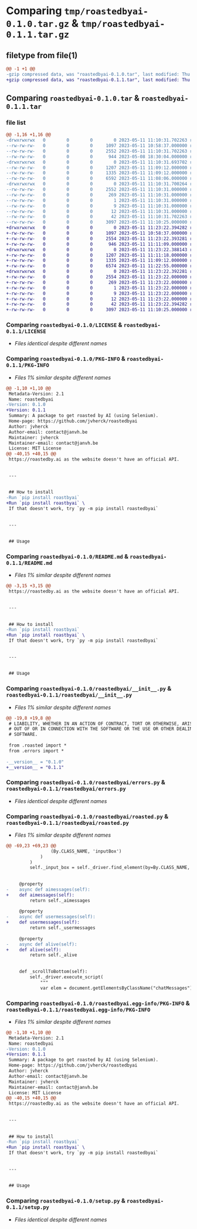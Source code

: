 # Comparing `tmp/roastedbyai-0.1.0.tar.gz` & `tmp/roastedbyai-0.1.1.tar.gz`

## filetype from file(1)

```diff
@@ -1 +1 @@
-gzip compressed data, was "roastedbyai-0.1.0.tar", last modified: Thu May 11 11:10:31 2023, max compression
+gzip compressed data, was "roastedbyai-0.1.1.tar", last modified: Thu May 11 11:23:22 2023, max compression
```

## Comparing `roastedbyai-0.1.0.tar` & `roastedbyai-0.1.1.tar`

### file list

```diff
@@ -1,16 +1,16 @@
-drwxrwxrwx   0        0        0        0 2023-05-11 11:10:31.702263 roastedbyai-0.1.0/
--rw-rw-rw-   0        0        0     1097 2023-05-11 10:58:37.000000 roastedbyai-0.1.0/LICENSE
--rw-rw-rw-   0        0        0     2552 2023-05-11 11:10:31.702263 roastedbyai-0.1.0/PKG-INFO
--rw-rw-rw-   0        0        0      944 2023-05-08 18:30:04.000000 roastedbyai-0.1.0/README.md
-drwxrwxrwx   0        0        0        0 2023-05-11 11:10:31.693702 roastedbyai-0.1.0/roastedbyai/
--rw-rw-rw-   0        0        0     1207 2023-05-11 11:09:12.000000 roastedbyai-0.1.0/roastedbyai/__init__.py
--rw-rw-rw-   0        0        0     1335 2023-05-11 11:09:12.000000 roastedbyai-0.1.0/roastedbyai/errors.py
--rw-rw-rw-   0        0        0     6592 2023-05-11 11:08:06.000000 roastedbyai-0.1.0/roastedbyai/roasted.py
-drwxrwxrwx   0        0        0        0 2023-05-11 11:10:31.700264 roastedbyai-0.1.0/roastedbyai.egg-info/
--rw-rw-rw-   0        0        0     2552 2023-05-11 11:10:31.000000 roastedbyai-0.1.0/roastedbyai.egg-info/PKG-INFO
--rw-rw-rw-   0        0        0      269 2023-05-11 11:10:31.000000 roastedbyai-0.1.0/roastedbyai.egg-info/SOURCES.txt
--rw-rw-rw-   0        0        0        1 2023-05-11 11:10:31.000000 roastedbyai-0.1.0/roastedbyai.egg-info/dependency_links.txt
--rw-rw-rw-   0        0        0        9 2023-05-11 11:10:31.000000 roastedbyai-0.1.0/roastedbyai.egg-info/requires.txt
--rw-rw-rw-   0        0        0       12 2023-05-11 11:10:31.000000 roastedbyai-0.1.0/roastedbyai.egg-info/top_level.txt
--rw-rw-rw-   0        0        0       42 2023-05-11 11:10:31.702263 roastedbyai-0.1.0/setup.cfg
--rw-rw-rw-   0        0        0     3097 2023-05-11 11:10:25.000000 roastedbyai-0.1.0/setup.py
+drwxrwxrwx   0        0        0        0 2023-05-11 11:23:22.394282 roastedbyai-0.1.1/
+-rw-rw-rw-   0        0        0     1097 2023-05-11 10:58:37.000000 roastedbyai-0.1.1/LICENSE
+-rw-rw-rw-   0        0        0     2554 2023-05-11 11:23:22.393281 roastedbyai-0.1.1/PKG-INFO
+-rw-rw-rw-   0        0        0      946 2023-05-11 11:11:09.000000 roastedbyai-0.1.1/README.md
+drwxrwxrwx   0        0        0        0 2023-05-11 11:23:22.388143 roastedbyai-0.1.1/roastedbyai/
+-rw-rw-rw-   0        0        0     1207 2023-05-11 11:11:18.000000 roastedbyai-0.1.1/roastedbyai/__init__.py
+-rw-rw-rw-   0        0        0     1335 2023-05-11 11:09:12.000000 roastedbyai-0.1.1/roastedbyai/errors.py
+-rw-rw-rw-   0        0        0     6574 2023-05-11 11:22:55.000000 roastedbyai-0.1.1/roastedbyai/roasted.py
+drwxrwxrwx   0        0        0        0 2023-05-11 11:23:22.392281 roastedbyai-0.1.1/roastedbyai.egg-info/
+-rw-rw-rw-   0        0        0     2554 2023-05-11 11:23:22.000000 roastedbyai-0.1.1/roastedbyai.egg-info/PKG-INFO
+-rw-rw-rw-   0        0        0      269 2023-05-11 11:23:22.000000 roastedbyai-0.1.1/roastedbyai.egg-info/SOURCES.txt
+-rw-rw-rw-   0        0        0        1 2023-05-11 11:23:22.000000 roastedbyai-0.1.1/roastedbyai.egg-info/dependency_links.txt
+-rw-rw-rw-   0        0        0        9 2023-05-11 11:23:22.000000 roastedbyai-0.1.1/roastedbyai.egg-info/requires.txt
+-rw-rw-rw-   0        0        0       12 2023-05-11 11:23:22.000000 roastedbyai-0.1.1/roastedbyai.egg-info/top_level.txt
+-rw-rw-rw-   0        0        0       42 2023-05-11 11:23:22.394282 roastedbyai-0.1.1/setup.cfg
+-rw-rw-rw-   0        0        0     3097 2023-05-11 11:10:25.000000 roastedbyai-0.1.1/setup.py
```

### Comparing `roastedbyai-0.1.0/LICENSE` & `roastedbyai-0.1.1/LICENSE`

 * *Files identical despite different names*

### Comparing `roastedbyai-0.1.0/PKG-INFO` & `roastedbyai-0.1.1/PKG-INFO`

 * *Files 1% similar despite different names*

```diff
@@ -1,10 +1,10 @@
 Metadata-Version: 2.1
 Name: roastedbyai
-Version: 0.1.0
+Version: 0.1.1
 Summary: A package to get roasted by AI (using Selenium).
 Home-page: https://github.com/jvherck/roastedbyai
 Author: jvherck
 Author-email: contact@janvh.be
 Maintainer: jvherck
 Maintainer-email: contact@janvh.be
 License: MIT License
@@ -40,15 +40,15 @@
 https://roastedby.ai as the website doesn't have an official API.
 
 
 ---
 
 
 ## How to install
-Run `pip install roastbyai`
+Run `pip install roastbyai` \
 If that doesn't work, try `py -m pip install roastedbyai`
 
 
 ---
 
 
 ## Usage
```

### Comparing `roastedbyai-0.1.0/README.md` & `roastedbyai-0.1.1/README.md`

 * *Files 1% similar despite different names*

```diff
@@ -3,15 +3,15 @@
 https://roastedby.ai as the website doesn't have an official API.
 
 
 ---
 
 
 ## How to install
-Run `pip install roastbyai`
+Run `pip install roastbyai` \
 If that doesn't work, try `py -m pip install roastedbyai`
 
 
 ---
 
 
 ## Usage
```

### Comparing `roastedbyai-0.1.0/roastedbyai/__init__.py` & `roastedbyai-0.1.1/roastedbyai/__init__.py`

 * *Files 1% similar despite different names*

```diff
@@ -19,8 +19,8 @@
 # LIABILITY, WHETHER IN AN ACTION OF CONTRACT, TORT OR OTHERWISE, ARISING FROM,
 # OUT OF OR IN CONNECTION WITH THE SOFTWARE OR THE USE OR OTHER DEALINGS IN THE
 # SOFTWARE.
 
 from .roasted import *
 from .errors import *
 
-__version__ = "0.1.0"
+__version__ = "0.1.1"
```

### Comparing `roastedbyai-0.1.0/roastedbyai/errors.py` & `roastedbyai-0.1.1/roastedbyai/errors.py`

 * *Files identical despite different names*

### Comparing `roastedbyai-0.1.0/roastedbyai/roasted.py` & `roastedbyai-0.1.1/roastedbyai/roasted.py`

 * *Files 1% similar despite different names*

```diff
@@ -69,23 +69,23 @@
                 (By.CLASS_NAME, 'inputBox')
             )
         )
         self._input_box = self._driver.find_element(by=By.CLASS_NAME, value='inputBox')
 
 
     @property
-    async def aimessages(self):
+    def aimessages(self):
         return self._aimessages
 
     @property
-    async def usermessages(self):
+    def usermessages(self):
         return self._usermessages
 
     @property
-    async def alive(self):
+    def alive(self):
         return self._alive
 
 
     def _scrollToBottom(self):
         self._driver.execute_script(
             """
             var elem = document.getElementsByClassName("chatMessages")[0];
```

### Comparing `roastedbyai-0.1.0/roastedbyai.egg-info/PKG-INFO` & `roastedbyai-0.1.1/roastedbyai.egg-info/PKG-INFO`

 * *Files 1% similar despite different names*

```diff
@@ -1,10 +1,10 @@
 Metadata-Version: 2.1
 Name: roastedbyai
-Version: 0.1.0
+Version: 0.1.1
 Summary: A package to get roasted by AI (using Selenium).
 Home-page: https://github.com/jvherck/roastedbyai
 Author: jvherck
 Author-email: contact@janvh.be
 Maintainer: jvherck
 Maintainer-email: contact@janvh.be
 License: MIT License
@@ -40,15 +40,15 @@
 https://roastedby.ai as the website doesn't have an official API.
 
 
 ---
 
 
 ## How to install
-Run `pip install roastbyai`
+Run `pip install roastbyai` \
 If that doesn't work, try `py -m pip install roastedbyai`
 
 
 ---
 
 
 ## Usage
```

### Comparing `roastedbyai-0.1.0/setup.py` & `roastedbyai-0.1.1/setup.py`

 * *Files identical despite different names*


